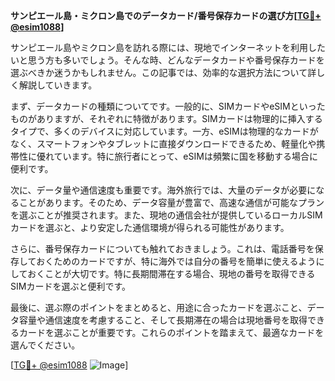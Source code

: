 **サンピエール島・ミクロン島でのデータカード/番号保存カードの選び方[[TG💪+ @esim1088](https://t.me/s/esim1088)]**

サンピエール島やミクロン島を訪れる際には、現地でインターネットを利用したいと思う方も多いでしょう。そんな時、どんなデータカードや番号保存カードを選ぶべきか迷うかもしれません。この記事では、効率的な選択方法について詳しく解説していきます。

まず、データカードの種類についてです。一般的に、SIMカードやeSIMといったものがありますが、それぞれに特徴があります。SIMカードは物理的に挿入するタイプで、多くのデバイスに対応しています。一方、eSIMは物理的なカードがなく、スマートフォンやタブレットに直接ダウンロードできるため、軽量化や携帯性に優れています。特に旅行者にとって、eSIMは頻繁に国を移動する場合に便利です。

次に、データ量や通信速度も重要です。海外旅行では、大量のデータが必要になることがあります。そのため、データ容量が豊富で、高速な通信が可能なプランを選ぶことが推奨されます。また、現地の通信会社が提供しているローカルSIMカードを選ぶと、より安定した通信環境が得られる可能性があります。

さらに、番号保存カードについても触れておきましょう。これは、電話番号を保存しておくためのカードですが、特に海外では自分の番号を簡単に使えるようにしておくことが大切です。特に長期間滞在する場合、現地の番号を取得できるSIMカードを選ぶと便利です。

最後に、選ぶ際のポイントをまとめると、用途に合ったカードを選ぶこと、データ容量や通信速度を考慮すること、そして長期滞在の場合は現地番号を取得できるカードを選ぶことが重要です。これらのポイントを踏まえて、最適なカードを選んでください。

[[TG💪+ @esim1088](https://t.me/s/esim1088) ![Image](https://i.postimg.cc/Y0z9fWf4/image.png)]